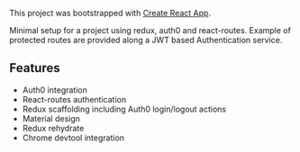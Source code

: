 This project was bootstrapped with [Create React App](https://github.com/facebookincubator/create-react-app).

Minimal setup for a project using redux, auth0 and react-routes. Example of protected routes are provided along a JWT based Authentication service.

## Features

- Auth0 integration
- React-routes authentication
- Redux scaffolding including Auth0 login/logout actions
- Material design
- Redux rehydrate
- Chrome devtool integration